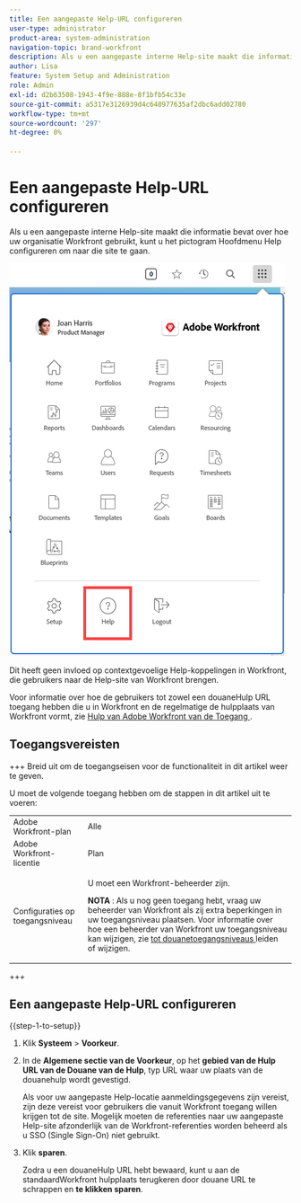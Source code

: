 ```yaml
---
title: Een aangepaste Help-URL configureren
user-type: administrator
product-area: system-administration
navigation-topic: brand-workfront
description: Als u een aangepaste interne Help-site maakt die informatie bevat over hoe uw organisatie Workfront gebruikt, kunt u het pictogram Hoofdmenu Help configureren om naar die site te gaan.
author: Lisa
feature: System Setup and Administration
role: Admin
exl-id: d2b63508-1943-4f9e-888e-8f1bfb54c33e
source-git-commit: a5317e3126939d4c648977635af2dbc6add02780
workflow-type: tm+mt
source-wordcount: '297'
ht-degree: 0%

---
```


# Een aangepaste Help-URL configureren

Als u een aangepaste interne Help-site maakt die informatie bevat over hoe uw organisatie Workfront gebruikt, kunt u het pictogram Hoofdmenu Help configureren om naar die site te gaan.

![](assets/custom-help-button.png)

Dit heeft geen invloed op contextgevoelige Help-koppelingen in Workfront, die gebruikers naar de Help-site van Workfront brengen.

Voor informatie over hoe de gebruikers tot zowel een douaneHulp URL toegang hebben die u in Workfront en de regelmatige de hulpplaats van Workfront vormt, zie [ Hulp van Adobe Workfront van de Toegang ](/help/quicksilver/workfront-basics/navigate-workfront/workfront-navigation/access-workfront-help.md).

## Toegangsvereisten

+++ Breid uit om de toegangseisen voor de functionaliteit in dit artikel weer te geven.

U moet de volgende toegang hebben om de stappen in dit artikel uit te voeren:

<table style="table-layout:auto"> 
 <col> 
 <col> 
 <tbody> 
  <tr> 
   <td role="rowheader">Adobe Workfront-plan</td> 
   <td>Alle</td> 
  </tr> 
  <tr> 
   <td role="rowheader">Adobe Workfront-licentie</td> 
   <td>Plan</td> 
  </tr> 
  <tr> 
   <td role="rowheader">Configuraties op toegangsniveau</td> 
   <td> <p>U moet een Workfront-beheerder zijn.</p> <p><b> NOTA </b>: Als u nog geen toegang hebt, vraag uw beheerder van Workfront als zij extra beperkingen in uw toegangsniveau plaatsen. Voor informatie over hoe een beheerder van Workfront uw toegangsniveau kan wijzigen, zie <a href="../../../administration-and-setup/add-users/configure-and-grant-access/create-modify-access-levels.md" class="MCXref xref"> tot douanetoegangsniveaus </a> leiden of wijzigen.</p> </td> 
  </tr> 
 </tbody> 
</table>

+++

## Een aangepaste Help-URL configureren

{{step-1-to-setup}}

1. Klik **Systeem** > **Voorkeur**.
1. In de **Algemene sectie van de Voorkeur**, op het **gebied van de Hulp URL van de Douane van de Hulp**, typ URL waar uw plaats van de douanehulp wordt gevestigd.

   Als voor uw aangepaste Help-locatie aanmeldingsgegevens zijn vereist, zijn deze vereist voor gebruikers die vanuit Workfront toegang willen krijgen tot de site. Mogelijk moeten de referenties naar uw aangepaste Help-site afzonderlijk van de Workfront-referenties worden beheerd als u SSO (Single Sign-On) niet gebruikt.

1. Klik **sparen**.

   Zodra u een douaneHulp URL hebt bewaard, kunt u aan de standaardWorkfront hulpplaats terugkeren door douane URL te schrappen en **te klikken sparen**.
